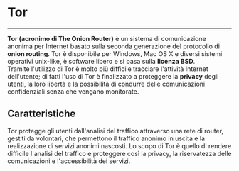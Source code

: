 # Tor
---
**Tor (acronimo di The Onion Router)** è un sistema di comunicazione anonima per Internet basato sulla seconda generazione del protocollo di **onion routing**. Tor è disponibile per Windows, Mac OS X e diversi sistemi operativi unix-like, è software libero e si basa sulla **licenza BSD**.<br/>
Tramite l'utilizzo di Tor è molto più difficile tracciare l'attività Internet dell'utente; di fatti l'uso di Tor è finalizzato a proteggere la **privacy** degli utenti, la loro libertà e la possibilità di condurre delle comunicazioni confidenziali senza che vengano monitorate.
## Caratteristiche

Tor protegge gli utenti dall'analisi del traffico attraverso una rete di router, gestiti da volontari, che permettono il traffico anonimo in uscita e la realizzazione di servizi anonimi nascosti. Lo scopo di Tor è quello di rendere difficile l'analisi del traffico e proteggere così la privacy, la riservatezza delle comunicazioni e l'accessibilità dei servizi.